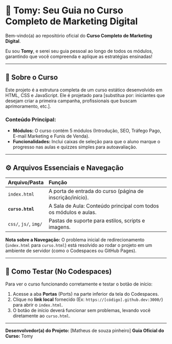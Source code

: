 # 🌟 Tomy: Seu Guia no Curso Completo de Marketing Digital

Bem-vindo(a) ao repositório oficial do **Curso Completo de Marketing Digital**.

Eu sou **Tomy**, e serei seu guia pessoal ao longo de todos os módulos, garantindo que você compreenda e aplique as estratégias ensinadas!

---

## 🎯 Sobre o Curso

Este projeto é a estrutura completa de um curso estático desenvolvido em HTML, CSS e JavaScript. Ele é projetado para [substitua por: iniciantes que desejam criar a primeira campanha, profissionais que buscam aprimoramento, etc.].

### Conteúdo Principal:
* **Módulos:** O curso contém 5 módulos (Introdução, SEO, Tráfego Pago, E-mail Marketing e Funis de Venda).
* **Funcionalidades:** Inclui caixas de seleção para que o aluno marque o progresso nas aulas e quizzes simples para autoavaliação.

---

## ⚙️ Arquivos Essenciais e Navegação

| Arquivo/Pasta | Função |
| :--- | :--- |
| `index.html` | A porta de entrada do curso (página de inscrição/início). |
| **`curso.html`** | A Sala de Aula: Conteúdo principal com todos os módulos e aulas. |
| `css/`, `js/`, `img/` | Pastas de suporte para estilos, scripts e imagens. |

**Nota sobre a Navegação:** O problema inicial de redirecionamento (`index.html` para `curso.html`) está resolvido ao rodar o projeto em um ambiente de servidor (como o Codespaces ou GitHub Pages).

---

## 🚀 Como Testar (No Codespaces)

Para ver o curso funcionando corretamente e testar o botão de início:

1.  Acesse a aba **Portas** (Ports) na parte inferior da tela do Codespaces.
2.  Clique no **link local** fornecido (Ex: `https://[código].github.dev:3000/`) para abrir o `index.html`.
3.  O botão de início deverá funcionar sem problemas, levando você diretamente ao `curso.html`.

---

**Desenvolvedor(a) do Projeto:** [Matheus de souza pinheiro]
**Guia Oficial do Curso:** Tomy
